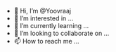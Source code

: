 - 👋 Hi, I’m @Yoovraaj
- 👀 I’m interested in ...
- 🌱 I’m currently learning ...
- 💞️ I’m looking to collaborate on ...
- 📫 How to reach me ...

<!---
Yoovraaj/Yoovraaj is a ✨ special ✨ repository because its `README.md` (this file) appears on your GitHub profile.
You can click the Preview link to take a look at your changes.
--->
